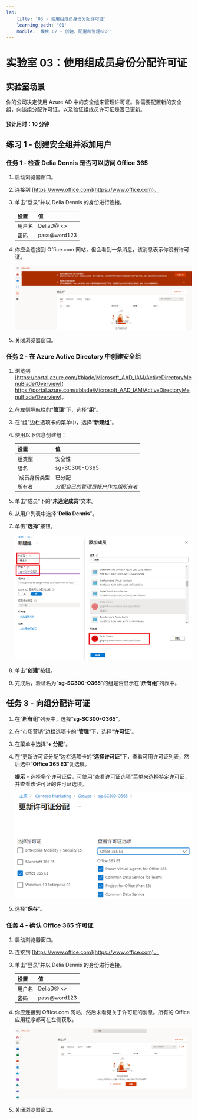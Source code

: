 ```yaml
---
lab:
    title: '03 - 使用组成员身份分配许可证'
    learning path: '01'
    module: '模块 02 - 创建、配置和管理标识'
---
```


# 实验室 03：使用组成员身份分配许可证

## 实验室场景

你的公司决定使用 Azure AD 中的安全组来管理许可证。你需要配置新的安全组，向该组分配许可证，以及验证组成员许可证是否已更新。

#### 预计用时：10 分钟

## 练习 1 - 创建安全组并添加用户

### 任务 1 - 检查 Delia Dennis 是否可以访问 Office 365

1. 启动浏览器窗口。
2. 连接到 [https://www.office.com](https://www.office.com)。
3. 单击“登录”并以 Delia Dennis 的身份进行连接。

    | **设置**| **值**|
    | :--- | :--- |
    | 用户名 | DeliaD@ <<you azure domain>>|
    | 密码| pass@word123|

4. 你应会连接到 Office.com 网站，但会看到一条消息，该消息表示你没有许可证。

    ![Office.com 网站的屏幕图像，其中 Delia Dennis 已登录，但办公应用程序不可用，因为没有分配许可证。](./media/delia-no-office-license.png)
    
5. 关闭浏览器窗口。

### 任务 2 - 在 Azure Active Directory 中创建安全组

1. 浏览到 [https://portal.azure.com/#blade/Microsoft_AAD_IAM/ActiveDirectoryMenuBlade/Overview]( https://portal.azure.com/#blade/Microsoft_AAD_IAM/ActiveDirectoryMenuBlade/Overview)。

2. 在左侧导航栏的“**管理**”下，选择“**组**”。
3. 在“组”边栏选项卡的菜单中，选择“**新建组**”。
4. 使用以下信息创建组：

    | **设置**| **值**|
    | :--- | :--- |
    | 组类型| 安全性|
    | 组名| sg-SC300-O365|
    | `成员身份类型| 已分配|
    | 所有者| *分配自己的管理员帐户作为组所有者*|

5. 单击“成员”下的“**未选定成员**”文本。
6. 从用户列表中选择“**Delia Dennis**”。
7. 单击“**选择**”按钮。

    ![显示“新建组”边栏选项卡的屏幕图像，其中突出显示了“组类型”、“组名称”、“所有者”和“成员”](./media/lp1-mod2-create-group.png)

8. 单击“**创建**”按钮。
9. 完成后，验证名为“**sg-SC300-O365**”的组是否显示在“**所有组**”列表中。

## 任务 3 - 向组分配许可证

1. 在“**所有组**”列表中，选择“**sg-SC300-O365**”。
2. 在“市场营销”边栏选项卡的“**管理**”下，选择“**许可证**”。
3. 在菜单中选择“**+ 分配**”。
4. 在“更新许可证分配”边栏选项卡的“**选择许可证**”下，查看可用许可证列表，然后选中“**Office 365 E3**”复选框。

    **提示** - 选择多个许可证后，可使用“查看许可证选项”菜单来选择特定许可证，并查看该许可证的许可证选项。

    ![显示已选定并已分配给组的许可证的屏幕图像。“查看许可证”菜单也已选中，其中显示多个选择选项。](./media/lp1-mod2-assign-license-group.png)

6. 选择“**保存**”。

### 任务 4 - 确认 Office 365 许可证

1. 启动浏览器窗口。
2. 连接到 [https://www.office.com](https://www.office.com)。
3. 单击“登录”并以 Delia Dennis 的身份进行连接。

    | **设置**| **值**|
    | :--- | :--- |
    | 用户名 | DeliaD@ <<you azure domain>>|
    | 密码| pass@word123|

4. 你应连接到 Office.com 网站，然后未看见关于许可证的消息。所有的 Office 应用程序都可在左侧获取。

    ![Office.com 网站的屏幕图像，其中 Delia Dennis 已登录，并且办公应用程序可用，因为分配了许可证。](./media/delia-office-license.png)
    
5. 关闭浏览器窗口。
    
